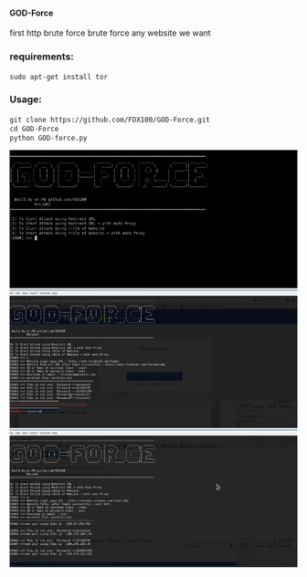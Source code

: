 #### GOD-Force
first http brute force brute force any website we want

### requirements:
```
sudo apt-get install tor
```

### Usage:
```
git clone https://github.com/FDX100/GOD-Force.git
cd GOD-Force
python GOD-force.py
```
![sh](https://github.com/FDX100/GOD-Force/blob/master/intro0.png)
![sh](https://github.com/FDX100/GOD-Force/blob/master/intro.png)
![sh](https://github.com/FDX100/GOD-Force/blob/master/intro2.png)

